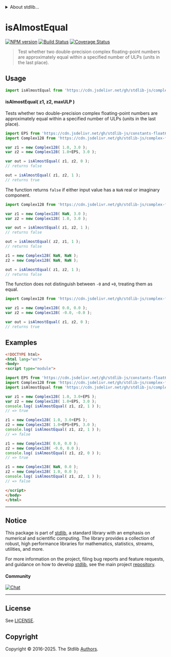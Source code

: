 <!--

@license Apache-2.0

Copyright (c) 2025 The Stdlib Authors.

Licensed under the Apache License, Version 2.0 (the "License");
you may not use this file except in compliance with the License.
You may obtain a copy of the License at

   http://www.apache.org/licenses/LICENSE-2.0

Unless required by applicable law or agreed to in writing, software
distributed under the License is distributed on an "AS IS" BASIS,
WITHOUT WARRANTIES OR CONDITIONS OF ANY KIND, either express or implied.
See the License for the specific language governing permissions and
limitations under the License.

-->


<details>
  <summary>
    About stdlib...
  </summary>
  <p>We believe in a future in which the web is a preferred environment for numerical computation. To help realize this future, we've built stdlib. stdlib is a standard library, with an emphasis on numerical and scientific computation, written in JavaScript (and C) for execution in browsers and in Node.js.</p>
  <p>The library is fully decomposable, being architected in such a way that you can swap out and mix and match APIs and functionality to cater to your exact preferences and use cases.</p>
  <p>When you use stdlib, you can be absolutely certain that you are using the most thorough, rigorous, well-written, studied, documented, tested, measured, and high-quality code out there.</p>
  <p>To join us in bringing numerical computing to the web, get started by checking us out on <a href="https://github.com/stdlib-js/stdlib">GitHub</a>, and please consider <a href="https://opencollective.com/stdlib">financially supporting stdlib</a>. We greatly appreciate your continued support!</p>
</details>

# isAlmostEqual

[![NPM version][npm-image]][npm-url] [![Build Status][test-image]][test-url] [![Coverage Status][coverage-image]][coverage-url] <!-- [![dependencies][dependencies-image]][dependencies-url] -->

> Test whether two double-precision complex floating-point numbers are approximately equal within a specified number of ULPs (units in the last place).

<!-- Section to include introductory text. Make sure to keep an empty line after the intro `section` element and another before the `/section` close. -->

<section class="intro">

</section>

<!-- /.intro -->

<!-- Package usage documentation. -->



<section class="usage">

## Usage

```javascript
import isAlmostEqual from 'https://cdn.jsdelivr.net/gh/stdlib-js/complex-float64-base-assert-is-almost-equal@esm/index.mjs';
```

#### isAlmostEqual( z1, z2, maxULP )

Tests whether two double-precision complex floating-point numbers are approximately equal within a specified number of ULPs (units in the last place).

```javascript
import EPS from 'https://cdn.jsdelivr.net/gh/stdlib-js/constants-float64-eps@esm/index.mjs';
import Complex128 from 'https://cdn.jsdelivr.net/gh/stdlib-js/complex-float64-ctor@esm/index.mjs';

var z1 = new Complex128( 1.0, 3.0 );
var z2 = new Complex128( 1.0+EPS, 3.0 );

var out = isAlmostEqual( z1, z2, 0 );
// returns false

out = isAlmostEqual( z1, z2, 1 );
// returns true
```

The function returns `false` if either input value has a `NaN` real or imaginary component.

```javascript
import Complex128 from 'https://cdn.jsdelivr.net/gh/stdlib-js/complex-float64-ctor@esm/index.mjs';

var z1 = new Complex128( NaN, 3.0 );
var z2 = new Complex128( 1.0, 3.0 );

var out = isAlmostEqual( z1, z2, 1 );
// returns false

out = isAlmostEqual( z2, z1, 1 );
// returns false

z1 = new Complex128( NaN, NaN );
z2 = new Complex128( NaN, NaN );

out = isAlmostEqual( z1, z2, 1 );
// returns false
```

The function does not distinguish between `-0` and `+0`, treating them as equal.

```javascript
import Complex128 from 'https://cdn.jsdelivr.net/gh/stdlib-js/complex-float64-ctor@esm/index.mjs';

var z1 = new Complex128( 0.0, 0.0 );
var z2 = new Complex128( -0.0, -0.0 );

var out = isAlmostEqual( z1, z2, 0 );
// returns true
```

</section>

<!-- /.usage -->

<!-- Package usage notes. Make sure to keep an empty line after the `section` element and another before the `/section` close. -->

<section class="notes">

</section>

<!-- /.notes -->

<!-- Package usage examples. -->

<section class="examples">

## Examples

<!-- eslint no-undef: "error" -->

```html
<!DOCTYPE html>
<html lang="en">
<body>
<script type="module">

import EPS from 'https://cdn.jsdelivr.net/gh/stdlib-js/constants-float64-eps@esm/index.mjs';
import Complex128 from 'https://cdn.jsdelivr.net/gh/stdlib-js/complex-float64-ctor@esm/index.mjs';
import isAlmostEqual from 'https://cdn.jsdelivr.net/gh/stdlib-js/complex-float64-base-assert-is-almost-equal@esm/index.mjs';

var z1 = new Complex128( 1.0, 3.0+EPS );
var z2 = new Complex128( 1.0+EPS, 3.0 );
console.log( isAlmostEqual( z1, z2, 1 ) );
// => true

z1 = new Complex128( 1.0, 3.0+EPS );
z2 = new Complex128( 1.0+EPS+EPS, 3.0 );
console.log( isAlmostEqual( z1, z2, 1 ) );
// => false

z1 = new Complex128( 0.0, 0.0 );
z2 = new Complex128( -0.0, 0.0 );
console.log( isAlmostEqual( z1, z2, 0 ) );
// => true

z1 = new Complex128( NaN, 0.0 );
z2 = new Complex128( 1.0, 0.0 );
console.log( isAlmostEqual( z1, z2, 1 ) );
// => false

</script>
</body>
</html>
```

</section>

<!-- /.examples -->

<!-- Section for related `stdlib` packages. Do not manually edit this section, as it is automatically populated. -->

<section class="related">

</section>

<!-- /.related -->

<!-- Section for all links. Make sure to keep an empty line after the `section` element and another before the `/section` close. -->


<section class="main-repo" >

* * *

## Notice

This package is part of [stdlib][stdlib], a standard library with an emphasis on numerical and scientific computing. The library provides a collection of robust, high performance libraries for mathematics, statistics, streams, utilities, and more.

For more information on the project, filing bug reports and feature requests, and guidance on how to develop [stdlib][stdlib], see the main project [repository][stdlib].

#### Community

[![Chat][chat-image]][chat-url]

---

## License

See [LICENSE][stdlib-license].


## Copyright

Copyright &copy; 2016-2025. The Stdlib [Authors][stdlib-authors].

</section>

<!-- /.stdlib -->

<!-- Section for all links. Make sure to keep an empty line after the `section` element and another before the `/section` close. -->

<section class="links">

[npm-image]: http://img.shields.io/npm/v/@stdlib/complex-float64-base-assert-is-almost-equal.svg
[npm-url]: https://npmjs.org/package/@stdlib/complex-float64-base-assert-is-almost-equal

[test-image]: https://github.com/stdlib-js/complex-float64-base-assert-is-almost-equal/actions/workflows/test.yml/badge.svg?branch=main
[test-url]: https://github.com/stdlib-js/complex-float64-base-assert-is-almost-equal/actions/workflows/test.yml?query=branch:main

[coverage-image]: https://img.shields.io/codecov/c/github/stdlib-js/complex-float64-base-assert-is-almost-equal/main.svg
[coverage-url]: https://codecov.io/github/stdlib-js/complex-float64-base-assert-is-almost-equal?branch=main

<!--

[dependencies-image]: https://img.shields.io/david/stdlib-js/complex-float64-base-assert-is-almost-equal.svg
[dependencies-url]: https://david-dm.org/stdlib-js/complex-float64-base-assert-is-almost-equal/main

-->

[chat-image]: https://img.shields.io/gitter/room/stdlib-js/stdlib.svg
[chat-url]: https://app.gitter.im/#/room/#stdlib-js_stdlib:gitter.im

[stdlib]: https://github.com/stdlib-js/stdlib

[stdlib-authors]: https://github.com/stdlib-js/stdlib/graphs/contributors

[umd]: https://github.com/umdjs/umd
[es-module]: https://developer.mozilla.org/en-US/docs/Web/JavaScript/Guide/Modules

[deno-url]: https://github.com/stdlib-js/complex-float64-base-assert-is-almost-equal/tree/deno
[deno-readme]: https://github.com/stdlib-js/complex-float64-base-assert-is-almost-equal/blob/deno/README.md
[umd-url]: https://github.com/stdlib-js/complex-float64-base-assert-is-almost-equal/tree/umd
[umd-readme]: https://github.com/stdlib-js/complex-float64-base-assert-is-almost-equal/blob/umd/README.md
[esm-url]: https://github.com/stdlib-js/complex-float64-base-assert-is-almost-equal/tree/esm
[esm-readme]: https://github.com/stdlib-js/complex-float64-base-assert-is-almost-equal/blob/esm/README.md
[branches-url]: https://github.com/stdlib-js/complex-float64-base-assert-is-almost-equal/blob/main/branches.md

[stdlib-license]: https://raw.githubusercontent.com/stdlib-js/complex-float64-base-assert-is-almost-equal/main/LICENSE

</section>

<!-- /.links -->
